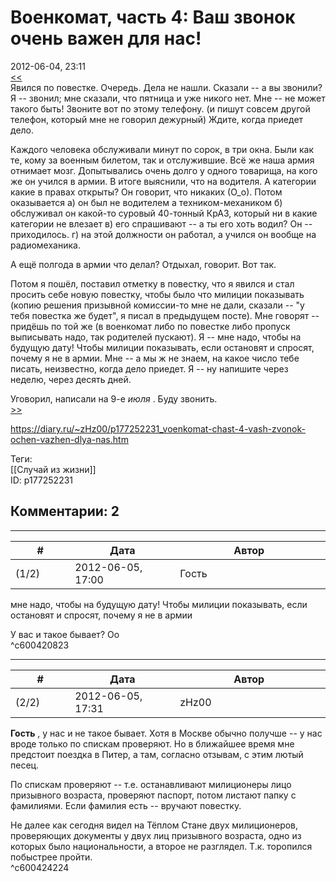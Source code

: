 Военкомат, часть 4: Ваш звонок очень важен для нас!
===================================================

  
2012-06-04, 23:11  
  [<<](Военкомат,%20часть%203%20Мужчина,%20вы%20не%20видите,%20что%20у%20нас%20обед)    
 Явился по повестке. Очередь. Дела не нашли. Сказали -- а вы звонили? Я -- звонил; мне сказали, что пятница и уже никого нет. Мне -- не может такого быть! Звоните вот по этому телефону. (и пишут совсем другой телефон, который мне не говорил дежурный) Ждите, когда приедет дело.   
   
 Каждого человека обслуживали минут по сорок, в три окна. Были как те, кому за военным билетом, так и отслужившие. Всё же наша армия отнимает мозг. Допытывались очень долго у одного товарища, на кого же он учился в армии. В итоге выяснили, что на водителя. А категории какие в правах открыты? Он говорит, что никаких (О\_о). Потом оказывается а) он был не водителем а техником-механиком б) обслуживал он какой-то суровый 40-тонный КрАЗ, который ни в какие категории не влезает в) его спрашивают -- а ты его хоть водил? Он -- приходилось. г) на этой должности он работал, а учился он вообще на радиомеханика.   
   
 А ещё полгода в армии что делал? Отдыхал, говорит. Вот так.   
   
 Потом я пошёл, поставил отметку в повестку, что я явился и стал просить себе новую повестку, чтобы было что милиции показывать (копию решения призывной комиссии-то мне не дали, сказали -- "у тебя повестка же будет", я писал в предыдущем посте). Мне говорят -- придёшь по той же (в военкомат либо по повестке либо пропуск выписывать надо, так родителей пускают). Я -- мне надо, чтобы на будущую дату! Чтобы милиции показывать, если остановят и спросят, почему я не в армии. Мне -- а мы ж не знаем, на какое число тебе писать, неизвестно, когда дело приедет. Я -- ну напишите через неделю, через десять дней.   
   
 Уговорил, написали на 9-е  *июля*  . Буду звонить.   
  [>>](Военкомат,%20часть%205%20Гробовщика%20вызывали)    
  
<https://diary.ru/~zHz00/p177252231_voenkomat-chast-4-vash-zvonok-ochen-vazhen-dlya-nas.htm>  
  
Теги:  
[[Случай из жизни]]  
ID: p177252231  


Комментарии: 2
--------------

  


---



|         #         |              Дата              |                     Автор                     |           ID           |
| --- | --- | --- | --- |
| (1/2) | 2012-06-05, 17:00 | Гость | c600420823 |

  
  мне надо, чтобы на будущую дату! Чтобы милиции показывать, если остановят и спросят, почему я не в армии    
   
 У вас и такое бывает? Оо   
 ^c600420823

---



|         #         |              Дата              |                     Автор                     |           ID           |
| --- | --- | --- | --- |
| (2/2) | 2012-06-05, 17:31 | zHz00 | c600424224 |

  
  **Гость**  , у нас и не такое бывает. Хотя в Москве обычно получше -- у нас вроде только по спискам проверяют. Но в ближайшее время мне предстоит поездка в Питер, а там, согласно отзывам, с этим лютый песец.   
   
 По спискам проверяют -- т.е. останавливают милиционеры лицо призывного возраста, проверяют паспорт, потом листают папку с фамилиями. Если фамилия есть -- вручают повестку.   
   
 Не далее как сегодня видел на Тёплом Стане двух милиционеров, проверяющих документы у двух лиц призывного возраста, одно из которых было национальности, а второе не разглядел. Т.к. торопился побыстрее пройти.   
 ^c600424224